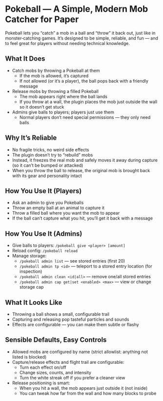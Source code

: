 # Pokeball — A Simple, Modern Mob Catcher for Paper

Pokeball lets you “catch” a mob in a ball and “throw” it back out, just like in monster‑catching games. It’s designed to be simple, reliable, and fun — and to feel great for players without needing technical knowledge.

## What It Does

- Catch mobs by throwing a Pokeball at them
  - If the mob is allowed, it’s captured
  - If not allowed (or it’s a player), the ball pops back with a friendly message
- Release mobs by throwing a filled Pokeball
  - The mob appears right where the ball lands
  - If you throw at a wall, the plugin places the mob just outside the wall so it doesn’t get stuck
- Admins give balls to players; players just use them
  - Normal players don’t need special permissions — they only need balls

## Why It’s Reliable

- No fragile tricks, no weird side effects
- The plugin doesn’t try to “rebuild” mobs
- Instead, it freezes the real mob and safely moves it away during capture (so it can’t be bumped or attacked)
- When you throw the ball to release, the original mob is brought back with its gear and personality intact

## How You Use It (Players)

- Ask an admin to give you Pokeballs
- Throw an empty ball at an animal to capture it
- Throw a filled ball where you want the mob to appear
- If the ball can’t capture what you hit, you’ll get it back with a message

## How You Use It (Admins)

- Give balls to players: `/pokeball give <player> [amount]`
- Reload config: `/pokeball reload`
- Manage storage:
  - `/pokeball admin list` — see stored entries (first 20)
  - `/pokeball admin tp <id>` — teleport to a stored entry location (for inspection)
  - `/pokeball admin clean <id|all>` — remove one/all stored entries
  - `/pokeball admin cap get|set <enabled> <max>` — view or change storage cap

## What It Looks Like

- Throwing a ball shows a small, configurable trail
- Capturing and releasing pop tasteful particles and sounds
- Effects are configurable — you can make them subtle or flashy

## Sensible Defaults, Easy Controls

- Allowed mobs are configured by name (strict allowlist: anything not listed is blocked)
- Capture/release effects and flight trail are configurable:
  - Turn each effect on/off
  - Change sizes, counts, and intensity
  - Turn the white streak off if you prefer a cleaner view
- Release positioning is smart:
  - When you hit a wall, the mob appears just outside it (not inside)
  - You can tweak how far from the wall and how many blocks to probe
